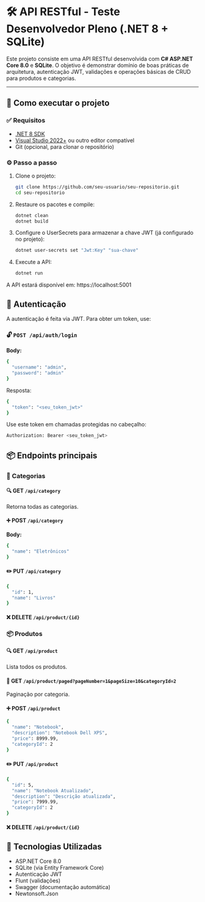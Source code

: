 # 🛠️ API RESTful - Teste Desenvolvedor Pleno (.NET 8 + SQLite)

Este projeto consiste em uma API RESTful desenvolvida com **C# ASP.NET Core 8.0** e **SQLite**. O objetivo é demonstrar domínio de boas práticas de arquitetura, autenticação JWT, validações e operações básicas de CRUD para produtos e categorias.

---

## 🚀 Como executar o projeto

### ✅ Requisitos

- [.NET 8 SDK](https://dotnet.microsoft.com/en-us/download/dotnet/8.0)
- [Visual Studio 2022+](https://visualstudio.microsoft.com/) ou outro editor compatível
- Git (opcional, para clonar o repositório)

### ⚙️ Passo a passo

1. Clone o projeto:
   ```bash
   git clone https://github.com/seu-usuario/seu-repositorio.git
   cd seu-repositorio
   ```
2. Restaure os pacotes e compile:
   ```bash
   dotnet clean
   dotnet build
   ```
3. Configure o UserSecrets para armazenar a chave JWT (já configurado no projeto):
   ```bash
   dotnet user-secrets set "Jwt:Key" "sua-chave"
   ```
4. Execute a API:
   ```bash
   dotnet run
   ```
A API estará disponível em: https://localhost:5001

## 🔐 Autenticação

A autenticação é feita via JWT. Para obter um token, use:

### 🔓 ```POST /api/auth/login```
**Body:**
```bash
{
  "username": "admin",
  "password": "admin"
}
```
Resposta:
```bash
{
  "token": "<seu_token_jwt>"
}
```

Use este token em chamadas protegidas no cabeçalho:

```bash
Authorization: Bearer <seu_token_jwt>
```

## 📦 Endpoints principais

### 📁 Categorias

#### 🔍 GET ```/api/category```
Retorna todas as categorias.

#### ➕ POST ```/api/category```
**Body:**
```bash
{
  "name": "Eletrônicos"
}
```
#### ✏️ PUT ```/api/category```
```bash
{
  "id": 1,
  "name": "Livros"
}
```
#### ❌ DELETE ```/api/product/{id}```

### 📦 Produtos

#### 🔍 GET ```/api/product```
Lista todos os produtos.

#### 📄 GET ```/api/product/paged?pageNumber=1&pageSize=10&categoryId=2```
Paginação por categoria.

#### ➕ POST ```/api/product```
```bash
{
  "name": "Notebook",
  "description": "Notebook Dell XPS",
  "price": 8999.99,
  "categoryId": 2
}
```

#### ✏️ PUT ```/api/product```
```bash
{
  "id": 5,
  "name": "Notebook Atualizado",
  "description": "Descrição atualizada",
  "price": 7999.99,
  "categoryId": 2
}
```

#### ❌ DELETE ```/api/product/{id}```

## 🧰 Tecnologias Utilizadas
- ASP.NET Core 8.0
- SQLite (via Entity Framework Core)
- Autenticação JWT
- Flunt (validações)
- Swagger (documentação automática)
- Newtonsoft.Json
